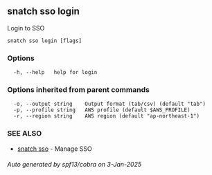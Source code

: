 ## snatch sso login

Login to SSO

```
snatch sso login [flags]
```

### Options

```
  -h, --help   help for login
```

### Options inherited from parent commands

```
  -o, --output string    Output format (tab/csv) (default "tab")
  -p, --profile string   AWS profile (default $AWS_PROFILE)
  -r, --region string    AWS region (default "ap-northeast-1")
```

### SEE ALSO

* [snatch sso](snatch_sso.md)	 - Manage SSO

###### Auto generated by spf13/cobra on 3-Jan-2025
